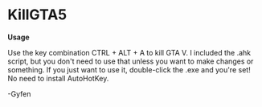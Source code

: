 # KillGTA5

**Usage**

Use the key combination CTRL + ALT + A to kill GTA V.
I included the .ahk script, but you don't need to use that unless you want to make changes or something.
If you just want to use it, double-click the .exe and you're set! No need to install AutoHotKey.

-Gyfen
